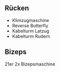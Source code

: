 ## Rücken
- Klimzugmaschine
- Reverse Butterfly
- Kabelturm Latzug
- Kabelturm Rudern

## Bizeps
21er 2x
Bizepsmaschine